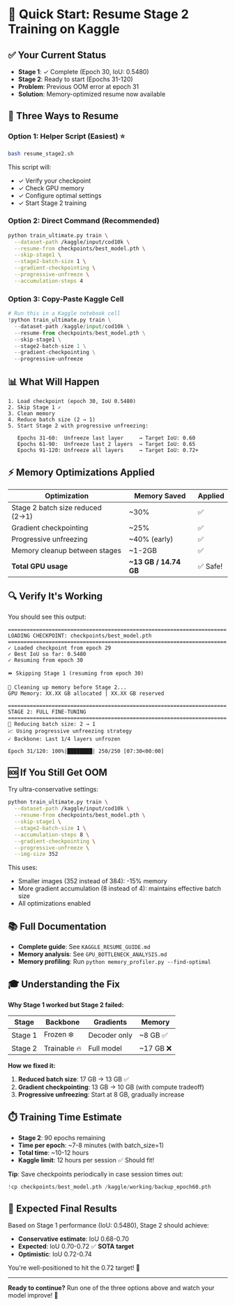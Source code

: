 # 🚀 Quick Start: Resume Stage 2 Training on Kaggle

## ✅ Your Current Status
- **Stage 1**: ✓ Complete (Epoch 30, IoU: 0.5480)
- **Stage 2**: Ready to start (Epochs 31-120)
- **Problem**: Previous OOM error at epoch 31
- **Solution**: Memory-optimized resume now available

## 🎯 Three Ways to Resume

### Option 1: Helper Script (Easiest) ⭐

```bash
bash resume_stage2.sh
```

This script will:
- ✓ Verify your checkpoint
- ✓ Check GPU memory
- ✓ Configure optimal settings
- ✓ Start Stage 2 training

### Option 2: Direct Command (Recommended)

```bash
python train_ultimate.py train \
  --dataset-path /kaggle/input/cod10k \
  --resume-from checkpoints/best_model.pth \
  --skip-stage1 \
  --stage2-batch-size 1 \
  --gradient-checkpointing \
  --progressive-unfreeze \
  --accumulation-steps 4
```

### Option 3: Copy-Paste Kaggle Cell

```python
# Run this in a Kaggle notebook cell
!python train_ultimate.py train \
  --dataset-path /kaggle/input/cod10k \
  --resume-from checkpoints/best_model.pth \
  --skip-stage1 \
  --stage2-batch-size 1 \
  --gradient-checkpointing \
  --progressive-unfreeze
```

## 📊 What Will Happen

```
1. Load checkpoint (epoch 30, IoU 0.5480)
2. Skip Stage 1 ✓
3. Clean memory
4. Reduce batch size (2 → 1)
5. Start Stage 2 with progressive unfreezing:

   Epochs 31-60:  Unfreeze last layer     → Target IoU: 0.60
   Epochs 61-90:  Unfreeze last 2 layers  → Target IoU: 0.65
   Epochs 91-120: Unfreeze all layers     → Target IoU: 0.72+
```

## ⚡ Memory Optimizations Applied

| Optimization | Memory Saved | Applied |
|--------------|--------------|---------|
| Stage 2 batch size reduced (2→1) | ~30% | ✅ |
| Gradient checkpointing | ~25% | ✅ |
| Progressive unfreezing | ~40% (early) | ✅ |
| Memory cleanup between stages | ~1-2GB | ✅ |
| **Total GPU usage** | **~13 GB / 14.74 GB** | ✅ Safe! |

## 🔍 Verify It's Working

You should see this output:

```
======================================================================
LOADING CHECKPOINT: checkpoints/best_model.pth
======================================================================
✓ Loaded checkpoint from epoch 29
✓ Best IoU so far: 0.5480
✓ Resuming from epoch 30

⏩ Skipping Stage 1 (resuming from epoch 30)

🧹 Cleaning up memory before Stage 2...
GPU Memory: XX.XX GB allocated | XX.XX GB reserved

======================================================================
STAGE 2: FULL FINE-TUNING
======================================================================
🔧 Reducing batch size: 2 → 1
📈 Using progressive unfreezing strategy
✓ Backbone: Last 1/4 layers unfrozen

Epoch 31/120: 100%|████████| 250/250 [07:30<00:00]
```

## 🆘 If You Still Get OOM

Try ultra-conservative settings:

```bash
python train_ultimate.py train \
  --dataset-path /kaggle/input/cod10k \
  --resume-from checkpoints/best_model.pth \
  --skip-stage1 \
  --stage2-batch-size 1 \
  --accumulation-steps 8 \
  --gradient-checkpointing \
  --progressive-unfreeze \
  --img-size 352
```

This uses:
- Smaller images (352 instead of 384): -15% memory
- More gradient accumulation (8 instead of 4): maintains effective batch size
- All optimizations enabled

## 📚 Full Documentation

- **Complete guide**: See `KAGGLE_RESUME_GUIDE.md`
- **Memory analysis**: See `GPU_BOTTLENECK_ANALYSIS.md`
- **Memory profiling**: Run `python memory_profiler.py --find-optimal`

## 🎓 Understanding the Fix

**Why Stage 1 worked but Stage 2 failed:**

| Stage | Backbone | Gradients | Memory |
|-------|----------|-----------|--------|
| Stage 1 | Frozen ❄️ | Decoder only | ~8 GB ✅ |
| Stage 2 | Trainable 🔥 | Full model | ~17 GB ❌ |

**How we fixed it:**

1. **Reduced batch size**: 17 GB → 13 GB ✅
2. **Gradient checkpointing**: 13 GB → 10 GB (with compute tradeoff)
3. **Progressive unfreezing**: Start at 8 GB, gradually increase

## ⏱️ Training Time Estimate

- **Stage 2**: 90 epochs remaining
- **Time per epoch**: ~7-8 minutes (with batch_size=1)
- **Total time**: ~10-12 hours
- **Kaggle limit**: 12 hours per session ✅ Should fit!

**Tip**: Save checkpoints periodically in case session times out:
```python
!cp checkpoints/best_model.pth /kaggle/working/backup_epoch60.pth
```

## 🎯 Expected Final Results

Based on Stage 1 performance (IoU: 0.5480), Stage 2 should achieve:

- **Conservative estimate**: IoU 0.68-0.70
- **Expected**: IoU 0.70-0.72 ✅ **SOTA target**
- **Optimistic**: IoU 0.72-0.74

You're well-positioned to hit the 0.72 target! 🎉

---

**Ready to continue?** Run one of the three options above and watch your model improve! 🚀
